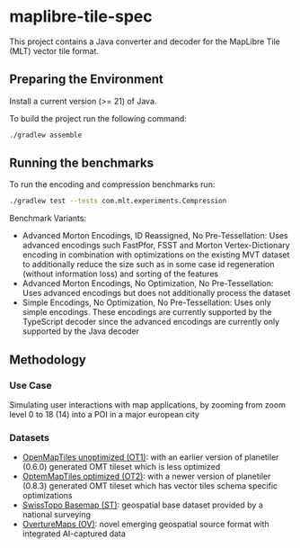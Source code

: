 # maplibre-tile-spec

This project contains a Java converter and decoder for the MapLibre Tile (MLT) vector tile format.

## Preparing the Environment

Install a current version (>= 21) of Java.

To build the project run the following command:
````bash
./gradlew assemble
````

## Running the benchmarks

To run the encoding and compression benchmarks run:
````bash
./gradlew test --tests com.mlt.experiments.Compression
````

Benchmark Variants:
- Advanced Morton Encodings, ID Reassigned, No Pre-Tessellation: Uses advanced encodings such FastPfor, FSST and 
  Morton Vertex-Dictionary encoding in combination with optimizations on the existing MVT dataset to additionally 
  reduce the size such as in some case id regeneration (without information loss) and sorting of the features
- Advanced Morton Encodings, No Optimization, No Pre-Tessellation: Uses advanced encodings but does not additionally 
  process the dataset
- Simple Encodings, No Optimization, No Pre-Tessellation: Uses only simple encodings. These encodings are 
  currently supported by the TypeScript decoder since the advanced encodings are currently only supported by the 
  Java decoder


## Methodology
### Use Case
Simulating user interactions with map applications, by zooming from zoom level 0 to 18 (14) into a POI in a major 
european city  
  
### Datasets
- [OpenMapTiles unoptimized (OT1)](https://github.com/onthegomap/planetiler): with an earlier version of planetiler (0.6.0) generated OMT tileset which is less optimized
- [OptemMapTiles optimized (OT2)](https://github.com/onthegomap/planetiler): with a newer version of planetiler (0.8.3) generated OMT tileset which has vector tiles schema
  specific optimizations
- [SwissTopo Basemap (ST)](https://www.swisstopo.admin.ch/en/web-maps-base-map.): geospatial base dataset provided by a national surveying
- [OvertureMaps (OV)](https://explore.overturemaps.org.): novel emerging geospatial source format with integrated AI-captured data
